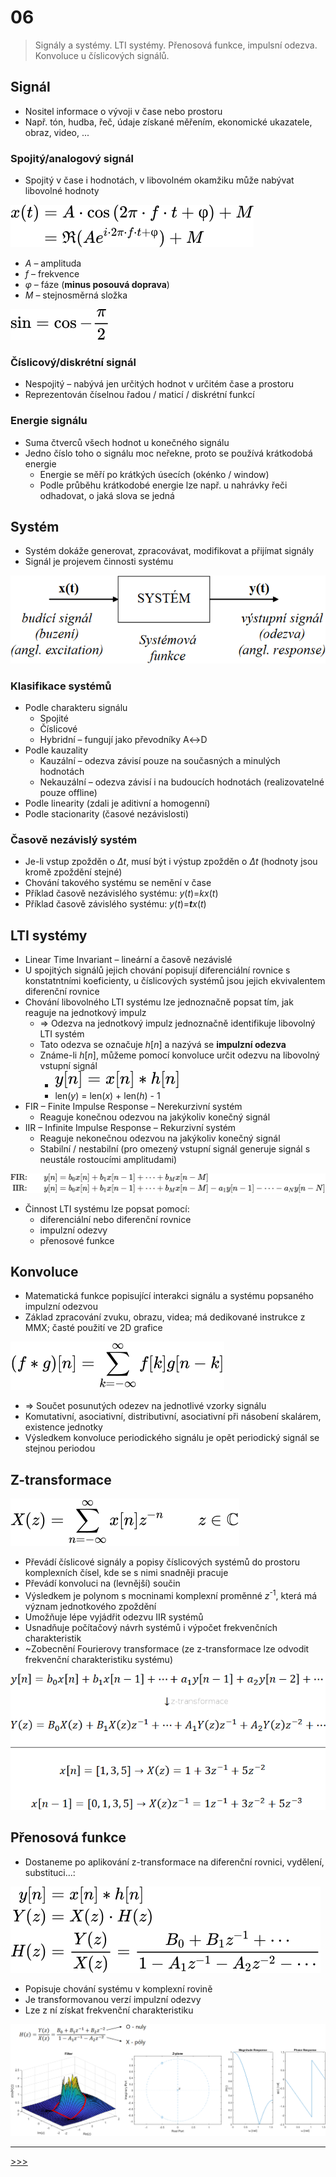 # 06

> Signály a systémy. LTI systémy. Přenosová funkce, impulsní odezva. Konvoluce u číslicových signálů.

## Signál

* Nositel informace o vývoji v čase nebo prostoru
* Např. tón, hudba, řeč, údaje získané měřením, ekonomické ukazatele, obraz, video, ...

### Spojitý/analogový signál

* Spojitý v čase i hodnotách, v libovolném okamžiku může nabývat libovolné hodnoty

<!-- $$
\begin{align*}
x(t)&=A\cdot\cos{(2\pi\cdot f\cdot t+φ)+M}\\
&=\Re(Ae^{i\cdot2\pi\cdot f\cdot t+φ})+M
\end{align*}
$$ -->

<div align="left"><img alt="" src=".\MG\svg\06_s01.svg"></div>

* _A_ – amplituda
* _f_ – frekvence
* _φ_ – fáze (__minus posouvá doprava__)
* _M_ – stejnosměrná složka

<!-- $$
\sin=\cos-\frac{\pi}{2}
$$ -->

<div align="left"><img alt="" src=".\MG\svg\06_s02.svg"></div>

### Číslicový/diskrétní signál

* Nespojitý – nabývá jen určitých hodnot v určitém čase a prostoru
* Reprezentován číselnou řadou / maticí / diskrétní funkcí

### Energie signálu

* Suma čtverců všech hodnot u konečného signálu
* Jedno číslo toho o signálu moc neřekne, proto se používá krátkodobá energie
  * Energie se měří po krátkých úsecích (okénko / window)
  * Podle průběhu krátkodobé energie lze např. u nahrávky řeči odhadovat, o jaká slova se jedná

## Systém

* Systém dokáže generovat, zpracovávat, modifikovat a přijímat signály
* Signál je projevem činnosti systému

![Systém](./MG/06_01.png)

### Klasifikace systémů

* Podle charakteru signálu
  * Spojité
  * Číslicové
  * Hybridní – fungují jako převodníky A↔D
* Podle kauzality
  * Kauzální – odezva závisí pouze na současných a minulých hodnotách
  * Nekauzální – odezva závisí i na budoucích hodnotách (realizovatelné pouze offline)
* Podle linearity (zdali je aditivní a homogenní)
* Podle stacionarity (časové nezávislosti)

### Časově nezávislý systém

* Je-li vstup zpožděn o _Δt_, musí být i výstup zpožděn o _Δt_ (hodnoty jsou kromě zpoždění stejné)
* Chování takového systému se nemění v čase
* Příklad časově nezávislého systému: _y_(_t_)=_kx_(_t_)
* Příklad časově závislého systému: _y_(_t_)=_<b>t</b>x_(_t_)

## LTI systémy

* Linear Time Invariant – lineární a časově nezávislé
* U spojitých signálů jejich chování popisují diferenciální rovnice s konstatntními koeficienty, u číslicových systémů jsou jejich ekvivalentem diferenční rovnice
* Chování libovolného LTI systému lze jednoznačně popsat tím, jak reaguje na jednotkový impulz
  * ⇒ Odezva na jednotkový impulz jednoznačně identifikuje libovolný LTI systém
  * Tato odezva se označuje _h_[_n_] a nazývá se __impulzní odezva__
  * Známe-li _h_[_n_], můžeme pomocí konvoluce určit odezvu na libovolný vstupní signál
    * ![_y_\[_n_\] = _x_\[_n_\] * _h_\[_n_\]](./MG/svg/06_s03.svg)<!-- $y[n]=x[n]*h[n]$ -->
    * len(_y_) = len(_x_) + len(_h_) - 1
* FIR – Finite Impulse Response – Nerekurzivní systém
  * Reaguje konečnou odezvou na jakýkoliv konečný signál
* IIR – Infinite Impulse Response – Rekurzivní systém
  * Reaguje nekonečnou odezvou na jakýkoliv konečný signál
  * Stabilní / nestabilní (pro omezený vstupní signál generuje signál s neustále rostoucími amplitudami)

<!-- $$
\begin{align*}
&\mathrm{FIR{:}}&&y[n]=b_0x[n]+b_1x[n-1]+\cdots+b_Mx[n-M]\\
&\mathrm{\ IIR{:}}&&y[n]=b_0x[n]+b_1x[n-1]+\cdots+b_Mx[n-M]-a_1y[n-1]-\cdots-a_Ny[n-N]\\
\end{align*}
$$ -->

<div align="left"><img alt="" src=".\MG\svg\06_s04.svg"></div>

* Činnost LTI systému lze popsat pomocí:
  * diferenciální nebo diferenční rovnice
  * impulzní odezvy
  * přenosové funkce

## Konvoluce

* Matematická funkce popisující interakci signálu a systému popsaného impulzní odezvou
* Základ zpracování zvuku, obrazu, videa; má dedikované instrukce z MMX; časté použití ve 2D grafice

<!-- $$
(f*g) [n]=\sum_{k=-\infty}^\infty f[k]g[n-k]
$$ -->

<div align="left"><img alt="" src=".\MG\svg\06_s05.svg"></div>

* ⇒ Součet posunutých odezev na jednotlivé vzorky signálu
* Komutativní, asociativní, distributivní, asociativní při násobení skalárem, existence jednotky
* Výsledkem konvoluce periodického signálu je opět periodický signál se stejnou periodou

## Z-transformace

<!-- $$
X(z)=\sum_{n=-\infty}^\infty x[n]z^{-n}\qquad z\in\mathbb{C}
$$ -->

<div align="left"><img alt="" src=".\MG\svg\06_s06.svg"></div>

* Převádí číslicové signály a popisy číslicových systémů do prostoru komplexních čísel, kde se s nimi snadněji pracuje
* Převádí konvoluci na (levnější) součin
* Výsledkem je polynom s mocninami komplexní proměnné _z_<sup>-1</sup>, která má význam jednotkového zpoždění
* Umožňuje lépe vyjádřit odezvu IIR systémů
* Usnadňuje počítačový návrh systémů i výpočet frekvenčních charakteristik
* ~Zobecnění Fourierovy transformace (ze z-transformace lze odvodit frekvenční charakteristiku systému)

![z-transformace](./MG/06_02.png)
<!--
### Terminologie z-transformace

* Signál popsaný v čase se nazývá _originál_
  * Jeho transformovaná verze se nazývá _obraz_
* Prostor, v němž jsou popsány originální vzorky signálu, se nazývá _časový prostor_
  * Transformací je převeden na komplexní _obrazový prostor_ (z-rovina)
-->
## Přenosová funkce

* Dostaneme po aplikování z-transformace na diferenční rovnici, vydělení, substituci...:

<!-- $$
\begin{align*}
y[n]&=x[n]*h[n]\\
Y(z)&=X(z)\cdot H(z)\\
H(z)&=\frac{Y(z)}{X(z)}=\frac{B_0+B_1z^{-1}+\cdots}{1-A_1z^{-1}-A_2z^{-2}-\cdots}
\end{align*}
$$ -->

<div align="left"><img alt="" src=".\MG\svg\06_s07.svg"></div>

* Popisuje chování systému v komplexní rovině
* Je transformovanou verzí impulzní odezvy
* Lze z ní získat frekvenční charakteristiku

![Přenosová funkce](./MG/06_03.png)

---
[>>>](./07.MD)
